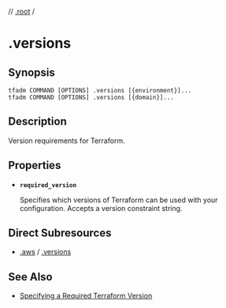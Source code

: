 // [.root] /

# .versions

## Synopsis

```
tfadm COMMAND [OPTIONS] .versions [{environment}]...
tfadm COMMAND [OPTIONS] .versions [{domain}]...
```

## Description

Version requirements for Terraform.

## Properties

- **`required_version`**

  Specifies which versions of Terraform can be used with your configuration. Accepts a version constraint string.

## Direct Subresources

- [.aws] / [.versions]

## See Also

- [Specifying a Required Terraform Version](https://developer.hashicorp.com/terraform/language/settings#specifying-a-required-terraform-version)

[.aws]: ../../aws/.tfadm/resources/README.md
[.root]: README.md
[.versions]: ../../aws/.tfadm/resources/.versions.md

